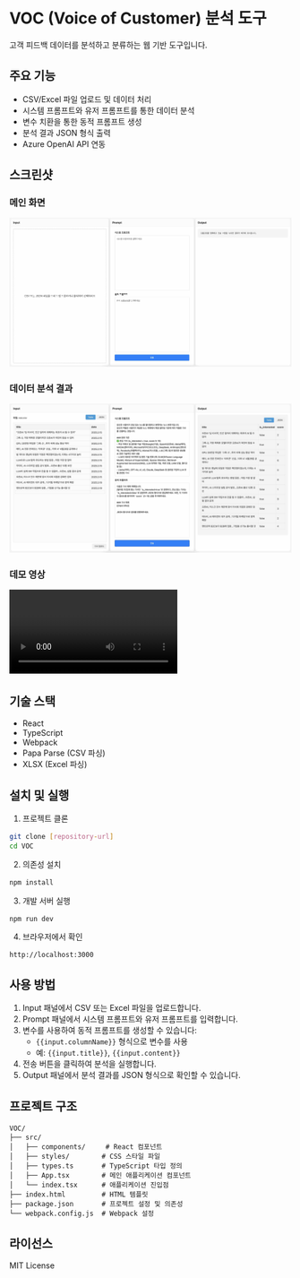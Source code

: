 # VOC (Voice of Customer) 분석 도구

고객 피드백 데이터를 분석하고 분류하는 웹 기반 도구입니다.

## 주요 기능

- CSV/Excel 파일 업로드 및 데이터 처리
- 시스템 프롬프트와 유저 프롬프트를 통한 데이터 분석
- 변수 치환을 통한 동적 프롬프트 생성
- 분석 결과 JSON 형식 출력
- Azure OpenAI API 연동

## 스크린샷

### 메인 화면
![메인 화면](docs/images/main.jpg)

### 데이터 분석 결과
![분석 결과](docs/images/result.jpg)

### 데모 영상
![분석 결과](https://raw.githubusercontent.com/invicr/voc-classifier/main/docs/images/VOC.mp4)

## 기술 스택

- React
- TypeScript
- Webpack
- Papa Parse (CSV 파싱)
- XLSX (Excel 파싱)

## 설치 및 실행

1. 프로젝트 클론
```bash
git clone [repository-url]
cd VOC
```

2. 의존성 설치
```bash
npm install
```

3. 개발 서버 실행
```bash
npm run dev
```

4. 브라우저에서 확인
```
http://localhost:3000
```

## 사용 방법

1. Input 패널에서 CSV 또는 Excel 파일을 업로드합니다.
2. Prompt 패널에서 시스템 프롬프트와 유저 프롬프트를 입력합니다.
3. 변수를 사용하여 동적 프롬프트를 생성할 수 있습니다:
   - `{{input.columnName}}` 형식으로 변수를 사용
   - 예: `{{input.title}}`, `{{input.content}}`
4. 전송 버튼을 클릭하여 분석을 실행합니다.
5. Output 패널에서 분석 결과를 JSON 형식으로 확인할 수 있습니다.

## 프로젝트 구조

```
VOC/
├── src/
│   ├── components/     # React 컴포넌트
│   ├── styles/        # CSS 스타일 파일
│   ├── types.ts       # TypeScript 타입 정의
│   ├── App.tsx        # 메인 애플리케이션 컴포넌트
│   └── index.tsx      # 애플리케이션 진입점
├── index.html         # HTML 템플릿
├── package.json       # 프로젝트 설정 및 의존성
└── webpack.config.js  # Webpack 설정
```

## 라이선스

MIT License 